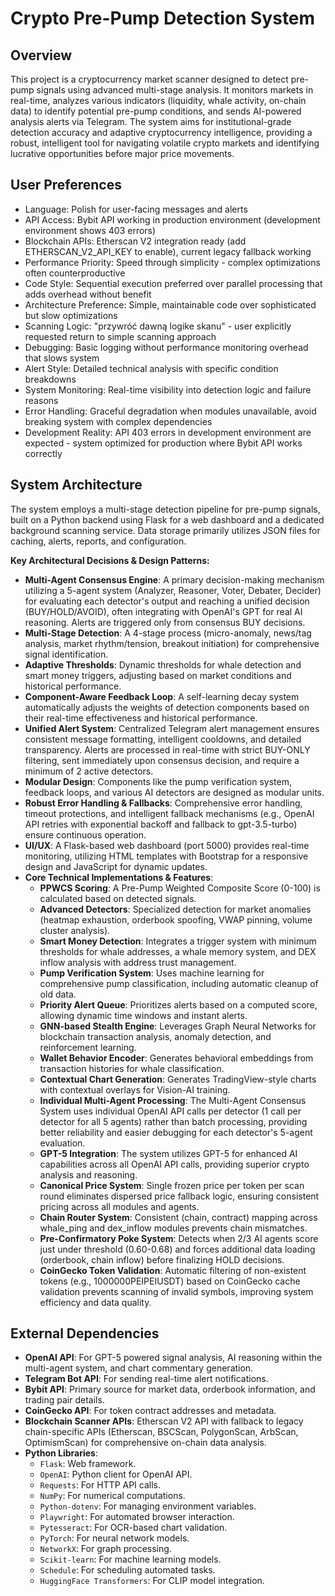 # Crypto Pre-Pump Detection System

## Overview

This project is a cryptocurrency market scanner designed to detect pre-pump signals using advanced multi-stage analysis. It monitors markets in real-time, analyzes various indicators (liquidity, whale activity, on-chain data) to identify potential pre-pump conditions, and sends AI-powered analysis alerts via Telegram. The system aims for institutional-grade detection accuracy and adaptive cryptocurrency intelligence, providing a robust, intelligent tool for navigating volatile crypto markets and identifying lucrative opportunities before major price movements.

## User Preferences

- Language: Polish for user-facing messages and alerts
- API Access: Bybit API working in production environment (development environment shows 403 errors)
- Blockchain APIs: Etherscan V2 integration ready (add ETHERSCAN_V2_API_KEY to enable), current legacy fallback working
- Performance Priority: Speed through simplicity - complex optimizations often counterproductive
- Code Style: Sequential execution preferred over parallel processing that adds overhead without benefit
- Architecture Preference: Simple, maintainable code over sophisticated but slow optimizations
- Scanning Logic: "przywróć dawną logike skanu" - user explicitly requested return to simple scanning approach
- Debugging: Basic logging without performance monitoring overhead that slows system
- Alert Style: Detailed technical analysis with specific condition breakdowns
- System Monitoring: Real-time visibility into detection logic and failure reasons
- Error Handling: Graceful degradation when modules unavailable, avoid breaking system with complex dependencies
- Development Reality: API 403 errors in development environment are expected - system optimized for production where Bybit API works correctly

## System Architecture

The system employs a multi-stage detection pipeline for pre-pump signals, built on a Python backend using Flask for a web dashboard and a dedicated background scanning service. Data storage primarily utilizes JSON files for caching, alerts, reports, and configuration.

**Key Architectural Decisions & Design Patterns:**

-   **Multi-Agent Consensus Engine**: A primary decision-making mechanism utilizing a 5-agent system (Analyzer, Reasoner, Voter, Debater, Decider) for evaluating each detector's output and reaching a unified decision (BUY/HOLD/AVOID), often integrating with OpenAI's GPT for real AI reasoning. Alerts are triggered only from consensus BUY decisions.
-   **Multi-Stage Detection**: A 4-stage process (micro-anomaly, news/tag analysis, market rhythm/tension, breakout initiation) for comprehensive signal identification.
-   **Adaptive Thresholds**: Dynamic thresholds for whale detection and smart money triggers, adjusting based on market conditions and historical performance.
-   **Component-Aware Feedback Loop**: A self-learning decay system automatically adjusts the weights of detection components based on their real-time effectiveness and historical performance.
-   **Unified Alert System**: Centralized Telegram alert management ensures consistent message formatting, intelligent cooldowns, and detailed transparency. Alerts are processed in real-time with strict BUY-ONLY filtering, sent immediately upon consensus decision, and require a minimum of 2 active detectors.
-   **Modular Design**: Components like the pump verification system, feedback loops, and various AI detectors are designed as modular units.
-   **Robust Error Handling & Fallbacks**: Comprehensive error handling, timeout protections, and intelligent fallback mechanisms (e.g., OpenAI API retries with exponential backoff and fallback to gpt-3.5-turbo) ensure continuous operation.
-   **UI/UX**: A Flask-based web dashboard (port 5000) provides real-time monitoring, utilizing HTML templates with Bootstrap for a responsive design and JavaScript for dynamic updates.
-   **Core Technical Implementations & Features**:
    -   **PPWCS Scoring**: A Pre-Pump Weighted Composite Score (0-100) is calculated based on detected signals.
    -   **Advanced Detectors**: Specialized detection for market anomalies (heatmap exhaustion, orderbook spoofing, VWAP pinning, volume cluster analysis).
    -   **Smart Money Detection**: Integrates a trigger system with minimum thresholds for whale addresses, a whale memory system, and DEX inflow analysis with address trust management.
    -   **Pump Verification System**: Uses machine learning for comprehensive pump classification, including automatic cleanup of old data.
    -   **Priority Alert Queue**: Prioritizes alerts based on a computed score, allowing dynamic time windows and instant alerts.
    -   **GNN-based Stealth Engine**: Leverages Graph Neural Networks for blockchain transaction analysis, anomaly detection, and reinforcement learning.
    -   **Wallet Behavior Encoder**: Generates behavioral embeddings from transaction histories for whale classification.
    -   **Contextual Chart Generation**: Generates TradingView-style charts with contextual overlays for Vision-AI training.
    -   **Individual Multi-Agent Processing**: The Multi-Agent Consensus System uses individual OpenAI API calls per detector (1 call per detector for all 5 agents) rather than batch processing, providing better reliability and easier debugging for each detector's 5-agent evaluation.
    -   **GPT-5 Integration**: The system utilizes GPT-5 for enhanced AI capabilities across all OpenAI API calls, providing superior crypto analysis and reasoning.
    -   **Canonical Price System**: Single frozen price per token per scan round eliminates dispersed price fallback logic, ensuring consistent pricing across all modules and agents.
    -   **Chain Router System**: Consistent (chain, contract) mapping across whale_ping and dex_inflow modules prevents chain mismatches.
    -   **Pre-Confirmatory Poke System**: Detects when 2/3 AI agents score just under threshold (0.60-0.68) and forces additional data loading (orderbook, chain inflow) before finalizing HOLD decisions.
    -   **CoinGecko Token Validation**: Automatic filtering of non-existent tokens (e.g., 1000000PEIPEIUSDT) based on CoinGecko cache validation prevents scanning of invalid symbols, improving system efficiency and data quality.

## External Dependencies

-   **OpenAI API**: For GPT-5 powered signal analysis, AI reasoning within the multi-agent system, and chart commentary generation.
-   **Telegram Bot API**: For sending real-time alert notifications.
-   **Bybit API**: Primary source for market data, orderbook information, and trading pair details.
-   **CoinGecko API**: For token contract addresses and metadata.
-   **Blockchain Scanner APIs**: Etherscan V2 API with fallback to legacy chain-specific APIs (Etherscan, BSCScan, PolygonScan, ArbScan, OptimismScan) for comprehensive on-chain data analysis.
-   **Python Libraries**:
    -   `Flask`: Web framework.
    -   `OpenAI`: Python client for OpenAI API.
    -   `Requests`: For HTTP API calls.
    -   `NumPy`: For numerical computations.
    -   `Python-dotenv`: For managing environment variables.
    -   `Playwright`: For automated browser interaction.
    -   `Pytesseract`: For OCR-based chart validation.
    -   `PyTorch`: For neural network models.
    -   `NetworkX`: For graph processing.
    -   `Scikit-learn`: For machine learning models.
    -   `Schedule`: For scheduling automated tasks.
    -   `HuggingFace Transformers`: For CLIP model integration.